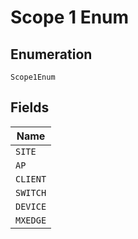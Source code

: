 
# Scope 1 Enum

## Enumeration

`Scope1Enum`

## Fields

| Name |
|  --- |
| `SITE` |
| `AP` |
| `CLIENT` |
| `SWITCH` |
| `DEVICE` |
| `MXEDGE` |

